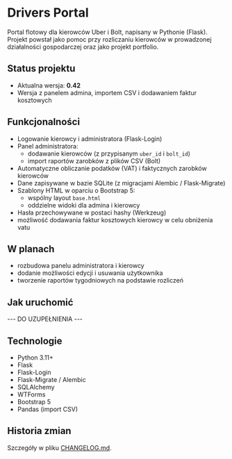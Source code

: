 # Drivers Portal

Portal flotowy dla kierowców Uber i Bolt, napisany w Pythonie (Flask).  
Projekt powstał jako pomoc przy rozliczaniu kierowców w prowadzonej działalności gospodarczej oraz jako projekt portfolio.

## Status projektu

- Aktualna wersja: **0.42**
- Wersja z panelem admina, importem CSV i dodawaniem faktur kosztowych

## Funkcjonalności

- Logowanie kierowcy i administratora (Flask-Login)
- Panel administratora:
  - dodawanie kierowców (z przypisanym `uber_id` i `bolt_id`)
  - import raportów zarobków z plików CSV (Bolt)
- Automatyczne obliczanie podatków (VAT) i faktycznych zarobków kierowców
- Dane zapisywane w bazie SQLite (z migracjami Alembic / Flask-Migrate)
- Szablony HTML w oparciu o Bootstrap 5:
  - wspólny layout `base.html`
  - oddzielne widoki dla admina i kierowcy
- Hasła przechowywane w postaci hashy (Werkzeug)
- możliwość dodawania faktur kosztowych kierowcy w celu obniżenia vatu

## W planach

  - rozbudowa panelu administratora i kierowcy
  - dodanie możliwości edycji i usuwania użytkownika
  - tworzenie raportów tygodniowych na podstawie rozliczeń

## Jak uruchomić
 --- DO UZUPEŁNIENIA ---

## Technologie
- Python 3.11+
- Flask
- Flask-Login
- Flask-Migrate / Alembic
- SQLAlchemy
- WTForms
- Bootstrap 5
- Pandas (import CSV)

## Historia zmian
Szczegóły w pliku [CHANGELOG.md](CHANGELOG.md).